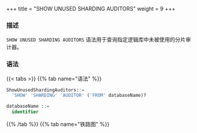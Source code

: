 +++
title = "SHOW UNUSED SHARDING AUDITORS"
weight = 9
+++

### 描述

`SHOW UNUSED SHARDING AUDITORS` 语法用于查询指定逻辑库中未被使用的分片审计器。

### 语法

{{< tabs >}}
{{% tab name="语法" %}}
```sql
ShowUnusedShardingAuditors::=
  'SHOW' 'SHARDING' 'AUDITOR' ('FROM' databaseName)?

databaseName ::=
  identifier
```
{{% /tab %}}
{{% tab name="铁路图" %}}
<iframe frameborder="0" name="diagram" id="diagram" width="100%" height="100%"></iframe>
{{% /tab %}}
{{< /tabs >}}


### 补充说明

- 未指定 `databaseName` 时，默认是当前使用的 `DATABASE`。 如果也未使用 `DATABASE` 则会提示 `No database selected`。

### 返回值说明

| 列                      | 说明          |
| -----------------------|---------------|
| name                   | 分片审计器名称  |
| type                   | 分片审计算法类型 |
| props                  | 分片审计算法参数 |

### 示例

- 查询指定逻辑库中未被使用的分片审计器

```sql
SHOW UNUSED SHARDING AUDITORS FROM sharding_db;
```

```sql
mysql> SHOW UNUSED SHARDING AUDITORS FROM sharding_db;
+-------------------------------+-------------------------+-------+
| name                          | type                    | props |
+-------------------------------+-------------------------+-------+
| sharding_key_required_auditor | dml_sharding_conditions | {}    |
+-------------------------------+-------------------------+-------+
1 row in set (0.00 sec)
```

- 查询当前逻辑库中未被使用的的分片审计器

```sql
SHOW UNUSED SHARDING AUDITORS;
```

```sql
mysql> SHOW UNUSED SHARDING AUDITORS;
+-------------------------------+-------------------------+-------+
| name                          | type                    | props |
+-------------------------------+-------------------------+-------+
| sharding_key_required_auditor | dml_sharding_conditions | {}    |
+-------------------------------+-------------------------+-------+
1 row in set (0.00 sec)
```

### 保留字

`SHOW`、`UNUSED`、`SHARDING`、`AUDITORS`、`FROM`

### 相关链接

- [保留字](/cn/reference/distsql/syntax/reserved-word/)

